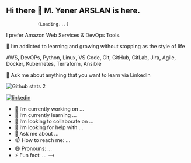 ## Hi there :wave: M. Yener ARSLAN is here.
                (Loading...)
I prefer Amazon Web Services & DevOps Tools.

:seedling: I’m addicted to learning and growing without stopping as the style of life

AWS, DevOPs, Python, Linux, VS Code, Git, GitHub, GitLab, Jira, Agile, Docker, Kubernetes, Terraform, Ansible

:speech_balloon: Ask me about anything that you want to learn via LinkedIn

![Github stats 2](https://github-readme-stats.vercel.app/api?username=myenerarslan&show_icons=true&theme=radical)

[![linkedin](https://img.shields.io/badge/linkedin-0A66C2?style=for-the-badge&logo=linkedin&logoColor=white)](https://www.linkedin.com/in/yener-arslan-972521250/)

- 🔭 I’m currently working on ...
- 🌱 I’m currently learning ...
- 👯 I’m looking to collaborate on ...
- 🤔 I’m looking for help with ...
- 💬 Ask me about ...
- 📫 How to reach me: ...
- 😄 Pronouns: ...
- ⚡ Fun fact: ...
-->
